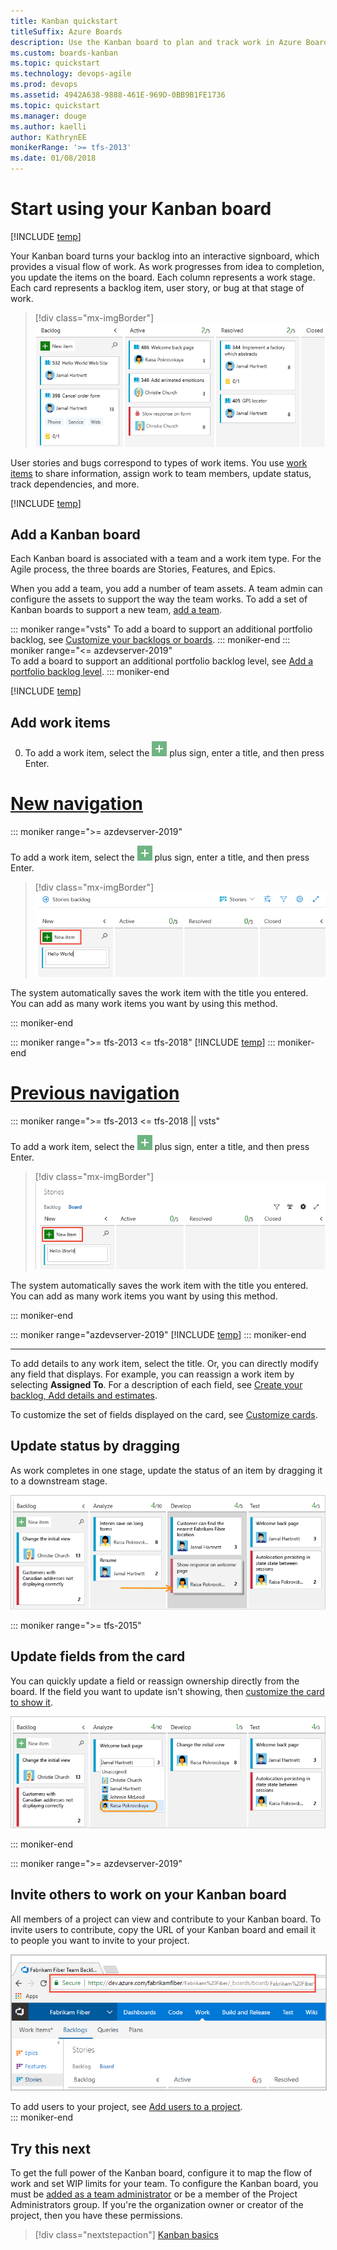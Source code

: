 ```yaml
---
title: Kanban quickstart 
titleSuffix: Azure Boards
description: Use the Kanban board to plan and track work in Azure Boards and Team Foundation Server 
ms.custom: boards-kanban 
ms.topic: quickstart
ms.technology: devops-agile
ms.prod: devops
ms.assetid: 4942A638-9888-461E-969D-0BB9B1FE1736
ms.topic: quickstart
ms.manager: douge
ms.author: kaelli
author: KathrynEE
monikerRange: '>= tfs-2013'
ms.date: 01/08/2018
---
```


# Start using your Kanban board

[!INCLUDE [temp](../_shared/version-vsts-tfs-all-versions.md)]

Your Kanban board turns your backlog into an interactive signboard, which provides a visual flow of work. As work progresses from idea to completion, you update the items on the board. Each column represents a work stage. Each card represents a backlog item, user story, or bug at that stage of work. 

> [!div class="mx-imgBorder"]  
> ![Kanban board](_img/quickstart/intro-view.png) 

User stories and bugs correspond to types of work items. You use [work items](../backlogs/add-work-items.md) to share information, assign work to team members, update status, track dependencies, and more.

[!INCLUDE [temp](../_shared/prerequisites-kanban.md)]

## Add a Kanban board

Each Kanban board is associated with a team and a work item type. For the Agile process, the three boards are Stories, Features, and Epics.

When you add a team, you add a number of team assets. A team admin can configure the assets to support the way the team works. To add a set of Kanban boards to support a new team, [add a team](../../organizations/settings/add-teams.md). 

::: moniker range="vsts" 
To add a board to support an additional portfolio backlog, see [Customize your backlogs or boards](../../organizations/settings/work/customize-process-backlogs-boards.md).
::: moniker-end 
::: moniker range="<= azdevserver-2019"   
To add a board to support an additional portfolio backlog level, see [Add a portfolio backlog level](../../reference/add-portfolio-backlogs.md).
::: moniker-end   

[!INCLUDE [temp](../_shared/open-kanban-board.md)] 


<a id="add-work-items"> </a>
## Add work items 

0. To add a work item, select the ![ ](../_img/icons/add_icon.png) plus sign, enter a title, and then press Enter. 

# [New navigation](#tab/new-nav)

::: moniker range=">= azdevserver-2019"

To add a work item, select the ![ ](../_img/icons/add_icon.png) plus sign, enter a title, and then press Enter. 

> [!div class="mx-imgBorder"]  
> ![Add a new item on Kanban board, new nav](_img/quickstart/add-new-item-agile.png) 

The system automatically saves the work item with the title you entered. You can add as many work items you want by using this method. 

::: moniker-end

::: moniker range=">= tfs-2013 <= tfs-2018"
[!INCLUDE [temp](../../_shared/new-navigation-not-supported.md)]
::: moniker-end

# [Previous navigation](#tab/previous-nav)

::: moniker range=">= tfs-2013 <= tfs-2018 || vsts"

To add a work item, select the ![ ](../_img/icons/add_icon.png) plus sign, enter a title, and then press Enter. 

> [!div class="mx-imgBorder"]  
> ![Add a new item on Kanban board, prev nav](_img/quickstart/add-new-item-standard.png)

The system automatically saves the work item with the title you entered. You can add as many work items you want by using this method. 


::: moniker-end

::: moniker range="azdevserver-2019"
[!INCLUDE [temp](../../_shared/previous-navigation-not-supported-azd.md)] 
::: moniker-end

---

To add details to any work item, select the title. Or, you can directly modify any field that displays. For example, you can reassign a work item by selecting **Assigned To**. For a description of each field, see [Create your backlog, Add details and estimates](../backlogs/create-your-backlog.md#estimates). 

To customize the set of fields displayed on the card, see [Customize cards](../../boards/boards/customize-cards.md).

<a id="update-status">  </a>
## Update status by dragging

As work completes in one stage, update the status of an item by dragging it to a downstream stage. 

![Kanban board, Agile template, update status of work item](_img/ALM_CC_MoveCard.png)  

::: moniker range=">= tfs-2015"
## Update fields from the card 

You can quickly update a field or reassign ownership directly from the board. If the field you want to update isn't showing, then [customize the card to show it](../../boards/boards/customize-cards.md). 

![Kanban, assign items](_img/ALM_CC_UpdateFieldOnCard.png)


::: moniker-end

::: moniker range=">= azdevserver-2019"
## Invite others to work on your Kanban board 

All members of a project can view and contribute to your Kanban board. To invite users to contribute, copy the URL of your Kanban board and email it to people you want to invite to your project. 

<img src="_img/kanban-basics-url.png" alt="Browser URL for the Kanban board" style="border: 1px solid #C3C3C3;" /> 

To add users to your project, see [Add users to a project](../../organizations/security/add-users-team-project.md).   
::: moniker-end

## Try this next 

To get the full power of the Kanban board, configure it to map the flow of work and set WIP limits for your team. To configure the Kanban board, you must be [added as a team administrator](../../organizations/settings/add-team-administrator.md) or be a member of the Project Administrators group. If you're the organization owner or creator of the project, then you have these permissions. 

> [!div class="nextstepaction"]
> [Kanban basics](kanban-basics.md)  




 
 

